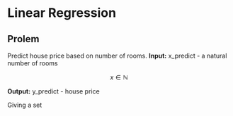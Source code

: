 # Linear Regression

## Prolem

Predict house price based on number of rooms.
**Input:** x_predict - a natural number of rooms

$$
x \in \mathbb{N}
$$

**Output:** y_predict - house price 




Giving a set 
